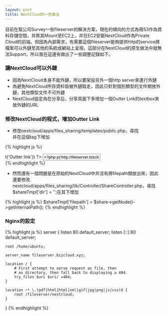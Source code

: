 ```yaml
---
layout: post
title: NextCloud的一些做法
---
```


目前在幫公司Survey一些fileserver的解決方案，現在的傾向的方式為用S3作為資料存儲空間，并將其Mount至EC2上，并在EC2安裝NextCloud作為Private Cloud的前端。但因為內部需求，有需要這個fileserver能夠提供http的service將檔案可以外鏈至其他的系統或網站上呈現，這部分在NextCloud的原生做法中就無法Support，所以我在這邊有做出了一些調整記錄如下。

### 讓NextCloud可以外鏈

* 因為NextCloud本身不能外鏈，所以要架設另外一個http server來進行外鏈
* 為避免NextCloud所存資料皆被外鏈取走，因此只針對個別類型的文件開放外鏈，其他類型文件不可外鏈
* NextCloud設定為在分享后，分享頁面下多增加一個Outter Link的textbox來放外鏈的URL

### 修改NextCloud的程式，增加Outter Link

* 修改nextcloud/apps/files_sharing/templates/public.php，尋找<div class="directLink">并在這個tag下增加

{% highlight js %}
<div class="directLink">
	<label for="outterLink"><?php p($l->t('Outter link')) ?></label>
	<input id="outterLink" type="text" readonly value="<?php p('http://fileserver.bizcloud.xyz/'.$_['owner'].'/'.$_['filepath']) ?>">
</div>
{% endhighlight %}

* 然而還有一個問題是在原始的NextCloud中并沒有將filepath開放出來，因此還要修改nextcloud/apps/files_sharing/lib/Controller/ShareController.php，尋找$shareTmpl['dir'] = '';在其下增加

{% highlight js %}
$shareTmpl['filepath'] = $share->getNode()->getInternalPath();
{% endhighlight %}

### Nginx的設定

{% highlight js %}
server {
	listen 80 default_server;
	listen [::]:80 default_server;

	root /home/ubuntu;

	server_name fileserver.bizcloud.xyz;

	location / {
		# First attempt to serve request as file, then
		# as directory, then fall back to displaying a 404.
		try_files $uri $uri/ =404;
	}

	location ~* \.(pdf|html|html|xml|gif|jpg|png|js|css)$ {
		root /fileserver/nextcloud;
	}

}
{% endhighlight %}
